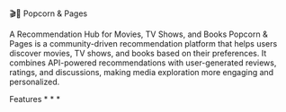 🎬📖 Popcorn & Pages


A Recommendation Hub for Movies, TV Shows, and Books
Popcorn & Pages is a community-driven recommendation platform that helps users discover movies, TV shows, and books based on their preferences. It combines API-powered recommendations with user-generated reviews, ratings, and discussions, making media exploration more engaging and personalized.

Features
*
*
*

